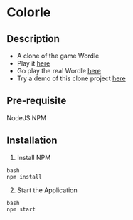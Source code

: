 # Colorle

## Description

- A clone of the game Wordle
- Play it [here](https://kev1nccw.github.io/colorle/)
- Go play the real Wordle [here](https://www.powerlanguage.co.uk/wordle/)
- Try a demo of this clone project [here](https://wordle.hannahmariepark.com)

## Pre-requisite

NodeJS
NPM

## Installation

1. Install NPM

```
bash
npm install
```

2. Start the Application

```
bash
npm start
```
